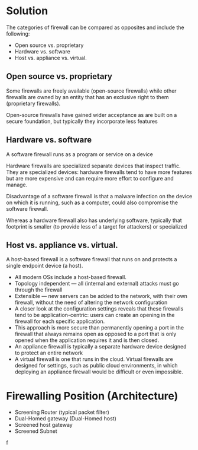 # Solution

The categories of firewall can be compared as opposites and include the following:
- Open source vs. proprietary
- Hardware vs. software
- Host vs. appliance vs. virtual.


## Open source vs. proprietary

Some firewalls are freely available (open-source firewalls) while other firewalls are owned by an entity that has an exclusive right to them (proprietary firewalls).

Open-source firewalls have gained wider acceptance as are built on a secure foundation, but typically they incorporate less features

## Hardware vs. software
A software firewall runs as a program or service on a device

Hardware firewalls are specialized separate devices that inspect traffic.
They are specialized devices: hardware firewalls tend to have more features but are more expensive and can require more effort to configure and manage.

Disadvantage of a software firewall is that a malware infection on the device on which it is running, such as a computer, could also compromise the software firewall.

Whereas a hardware firewall also has underlying software, typically that footprint is smaller (to provide less of a target for attackers) or specialized



## Host vs. appliance vs. virtual.
A host-based firewall is a software firewall that runs on and protects a single endpoint device (a host).
- All modern OSs include a host-based firewall.
- Topology independent — all (internal and external) attacks must go through the firewall
- Extensible — new servers can be added to the network, with their own firewall, without the need of altering the network configuration
- A closer look at the configuration settings reveals that these firewalls tend to be application-centric: users can create an opening in the firewall for each specific application.
- This approach is more secure than permanently opening a port in the firewall that always remains open as opposed to a port that is only opened when the application requires it and is then closed.
- An appliance firewall is typically a separate hardware device designed to protect an entire network
- A virtual firewall is one that runs in the cloud. Virtual firewalls are designed for settings, such as public cloud environments, in which deploying an appliance firewall would be difficult or even impossible.



# Firewalling Position (Architecture)
- Screening Router (typical packet filter)
- Dual-Homed gateway (Dual-Homed host)
- Screened host gateway
- Screened Subnet









f